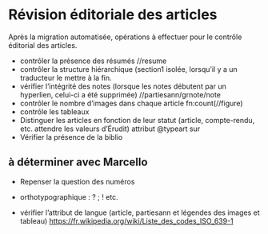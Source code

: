 # Révision éditoriale des articles

Après la migration automatisée, opérations à effectuer pour le contrôle éditorial des articles.

- contrôler la présence des résumés //resume
- contrôler la structure hiérarchique (section1 isolée, lorsqu’il y a un traducteur le mettre à la fin.
- vérifier l’intégrité des notes (lorsque les notes débutent par un hyperlien, celui-ci a été supprimée) //partiesann/grnote/note 
- contrôler le nombre d’images dans chaque article fn:count(//figure)
- contrôle les tableaux
- Distinguer les articles en fonction de leur statut (article, compte-rendu, etc. attendre les valeurs d’Érudit) attribut @typeart sur <article>
- Vérifier la présence de la biblio

## à déterminer avec Marcello

- Repenser la question des numéros
- orthotypographique : ? ; ! etc.


- vérifier l’attribut de langue (article, partiesann et légendes des images et tableau) https://fr.wikipedia.org/wiki/Liste_des_codes_ISO_639-1
